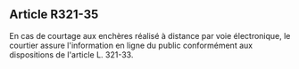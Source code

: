 Article R321-35
----
En cas de courtage aux enchères réalisé à distance par voie électronique, le
courtier assure l'information en ligne du public conformément aux dispositions
de l'article L. 321-33.

